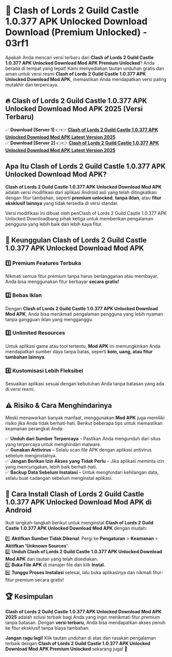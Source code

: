 # 🎯 Clash of Lords 2 Guild Castle 1.0.377 APK Unlocked Download  Download (Premium Unlocked) -  03rf1

Apakah Anda mencari versi terbaru dari **Clash of Lords 2 Guild Castle 1.0.377 APK Unlocked Download Mod APK Premium Unlocked**? Anda berada di tempat yang tepat! Kami menyediakan tautan unduhan gratis dan aman untuk versi resmi **Clash of Lords 2 Guild Castle 1.0.377 APK Unlocked Download Mod APK**, memastikan Anda mendapatkan versi paling mutakhir dan terpercaya.

## 🔥 Clash of Lords 2 Guild Castle 1.0.377 APK Unlocked Download Mod APK 2025 (Versi Terbaru)

✅ **Download [Server 1]** 👉👉 [**Clash of Lords 2 Guild Castle 1.0.377 APK Unlocked Download Mod APK Latest Version 2025**](https://momento.my/?title=Clash_of_Lords_2_Guild_Castle_1.0.377_APK_Unlocked_Download)  
✅ **Download [Server 2]** 👉👉 [**Clash of Lords 2 Guild Castle 1.0.377 APK Unlocked Download Mod APK Latest Version 2025**](https://momento.my/?title=Clash_of_Lords_2_Guild_Castle_1.0.377_APK_Unlocked_Download)  

## Apa Itu Clash of Lords 2 Guild Castle 1.0.377 APK Unlocked Download Mod APK?

**Clash of Lords 2 Guild Castle 1.0.377 APK Unlocked Download Mod APK** adalah versi modifikasi dari aplikasi Android asli yang telah ditingkatkan dengan fitur tambahan, seperti **premium unlocked**, **tanpa iklan**, atau **fitur eksklusif lainnya** yang tidak tersedia di versi standar.

Versi modifikasi ini dibuat oleh penClash of Lords 2 Guild Castle 1.0.377 APK Unlocked Downloadbang pihak ketiga untuk memberikan pengalaman pengguna yang lebih baik dan lebih kaya fitur.

## 🎯 Keunggulan Clash of Lords 2 Guild Castle 1.0.377 APK Unlocked Download Mod APK

### 1️⃣ Premium Features Terbuka
Nikmati semua fitur premium tanpa harus berlangganan atau membayar. Anda bisa menggunakan fitur berbayar **secara gratis!**

### 2️⃣ Bebas Iklan
Dengan **Clash of Lords 2 Guild Castle 1.0.377 APK Unlocked Download Mod APK**, Anda bisa menikmati pengalaman pengguna yang lebih nyaman tanpa gangguan iklan yang mengganggu.

### 3️⃣ Unlimited Resources
Untuk aplikasi game atau tool tertentu, **Mod APK** ini memungkinkan Anda mendapatkan sumber daya tanpa batas, seperti **koin, uang, atau fitur tambahan lainnya**.

### 4️⃣ Kustomisasi Lebih Fleksibel
Sesuaikan aplikasi sesuai dengan kebutuhan Anda tanpa batasan yang ada di versi resmi.

## ⚠️ Risiko & Cara Menghindarinya

Meski menawarkan banyak manfaat, menggunakan **Mod APK** juga memiliki risiko jika Anda tidak berhati-hati. Berikut beberapa tips untuk memastikan keamanan perangkat Anda:

✅ **Unduh dari Sumber Terpercaya** – Pastikan Anda mengunduh dari situs yang terpercaya untuk menghindari malware.  
✅ **Gunakan Antivirus** – Selalu scan file APK dengan aplikasi antivirus sebelum menginstalnya.  
✅ **Jangan Berikan Izin Akses yang Tidak Perlu** – Jika aplikasi meminta izin yang mencurigakan, lebih baik berhati-hati.  
✅ **Backup Data Sebelum Instalasi** – Untuk menghindari kehilangan data, selalu buat cadangan sebelum menginstal aplikasi.

## 📌 Cara Install Clash of Lords 2 Guild Castle 1.0.377 APK Unlocked Download Mod APK di Android

Ikuti langkah-langkah berikut untuk menginstal **Clash of Lords 2 Guild Castle 1.0.377 APK Unlocked Download Mod APK** dengan mudah:

1️⃣ **Aktifkan Sumber Tidak Dikenal**: Pergi ke **Pengaturan** > **Keamanan** > **Aktifkan 'Unknown Sources'**.  
2️⃣ **Unduh Clash of Lords 2 Guild Castle 1.0.377 APK Unlocked Download Mod APK** dari tautan yang telah disediakan.  
3️⃣ **Buka File APK** di manajer file dan klik **Instal**.  
4️⃣ **Tunggu Proses Instalasi** selesai, lalu buka aplikasinya dan nikmati fitur-fitur premium secara gratis!

## 🏆 Kesimpulan

**Clash of Lords 2 Guild Castle 1.0.377 APK Unlocked Download Mod APK 2025** adalah solusi terbaik bagi Anda yang ingin menikmati fitur premium tanpa batasan. Dengan **versi terbaru**, Anda bisa mendapatkan akses penuh ke fitur eksklusif tanpa biaya tambahan.

**Jangan ragu lagi!** Klik tautan unduhan di atas dan rasakan pengalaman terbaik dengan **Clash of Lords 2 Guild Castle 1.0.377 APK Unlocked Download Mod APK Premium Unlocked** sekarang juga! 🚀
